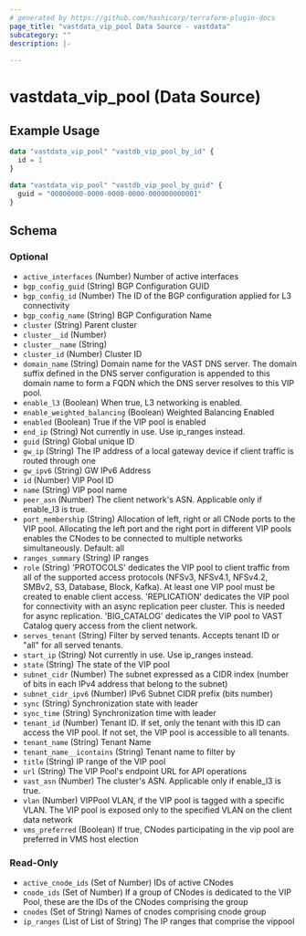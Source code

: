 ```yaml
---
# generated by https://github.com/hashicorp/terraform-plugin-docs
page_title: "vastdata_vip_pool Data Source - vastdata"
subcategory: ""
description: |-
  
---
```


# vastdata_vip_pool (Data Source)



## Example Usage

```terraform
data "vastdata_vip_pool" "vastdb_vip_pool_by_id" {
  id = 1
}

data "vastdata_vip_pool" "vastdb_vip_pool_by_guid" {
  guid = "00000000-0000-0000-0000-000000000001"
}
```

<!-- schema generated by tfplugindocs -->
## Schema

### Optional

- `active_interfaces` (Number) Number of active interfaces
- `bgp_config_guid` (String) BGP Configuration GUID
- `bgp_config_id` (Number) The ID of the BGP configuration applied for L3 connectivity
- `bgp_config_name` (String) BGP Configuration Name
- `cluster` (String) Parent cluster
- `cluster__id` (Number)
- `cluster__name` (String)
- `cluster_id` (Number) Cluster ID
- `domain_name` (String) Domain name for the VAST DNS server. The domain suffix defined in the DNS server configuration is appended to this domain name to form a FQDN which the DNS server resolves to this VIP pool.
- `enable_l3` (Boolean) When true, L3 networking is enabled.
- `enable_weighted_balancing` (Boolean) Weighted Balancing Enabled
- `enabled` (Boolean) True if the VIP pool is enabled
- `end_ip` (String) Not currently in use. Use ip_ranges instead.
- `guid` (String) Global unique ID
- `gw_ip` (String) The IP address of a local gateway device if client traffic is routed through one
- `gw_ipv6` (String) GW IPv6 Address
- `id` (Number) VIP Pool ID
- `name` (String) VIP pool name
- `peer_asn` (Number) The client network's ASN. Applicable only if enable_l3 is true.
- `port_membership` (String) Allocation of left, right or all CNode ports to the VIP pool. Allocating the left port and the right port in different VIP pools enables the CNodes to be connected to multiple networks simultaneously. Default: all
- `ranges_summary` (String) IP ranges
- `role` (String) 'PROTOCOLS' dedicates the VIP pool to client traffic from all of the supported access protocols (NFSv3, NFSv4.1, NFSv4.2, SMBv2, S3, Database, Block, Kafka). At least one VIP pool must be created to enable client access. 'REPLICATION' dedicates the VIP pool for connectivity with an async replication peer cluster. This is needed for async  replication. 'BIG_CATALOG' dedicates the VIP pool to VAST Catalog query access from the client network.
- `serves_tenant` (String) Filter by served tenants. Accepts tenant ID or "all" for all served tenants.
- `start_ip` (String) Not currently in use. Use ip_ranges instead.
- `state` (String) The state of the VIP pool
- `subnet_cidr` (Number) The subnet expressed as a CIDR index (number of bits in each IPv4 address that belong to the subnet)
- `subnet_cidr_ipv6` (Number) IPv6 Subnet CIDR prefix (bits number)
- `sync` (String) Synchronization state with leader
- `sync_time` (String) Synchronization time with leader
- `tenant_id` (Number) Tenant ID. If set, only the tenant with this ID can access the VIP pool. If not set, the VIP pool is accessible to all tenants.
- `tenant_name` (String) Tenant Name
- `tenant_name__icontains` (String) Tenant name to filter by
- `title` (String) IP range of the VIP pool
- `url` (String) The VIP Pool's endpoint URL for API operations
- `vast_asn` (Number) The cluster's ASN. Applicable only if enable_l3 is true.
- `vlan` (Number) VIPPool VLAN, if the VIP pool is tagged with a specific VLAN. The VIP pool is exposed only to the specified VLAN on the client data network
- `vms_preferred` (Boolean) If true, CNodes participating in the vip pool are preferred in VMS host election

### Read-Only

- `active_cnode_ids` (Set of Number) IDs of active CNodes
- `cnode_ids` (Set of Number) If a group of CNodes is dedicated to the VIP Pool, these are the IDs of the CNodes comprising the group
- `cnodes` (Set of String) Names of cnodes comprising cnode group
- `ip_ranges` (List of List of String) The IP ranges that comprise the vippool
